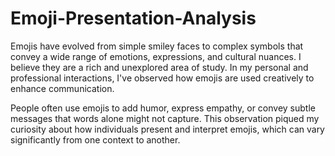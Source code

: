 # Emoji-Presentation-Analysis

Emojis have evolved from simple smiley faces to complex symbols that convey a wide range of emotions, expressions, and cultural nuances. I believe they are a rich and unexplored area of study. In my personal and professional interactions, I've observed how emojis are used creatively to enhance communication. 

People often use emojis to add humor, express empathy, or convey subtle messages that words alone might not capture. This observation piqued my curiosity about how individuals present and interpret emojis, which can vary significantly from one context to another.
